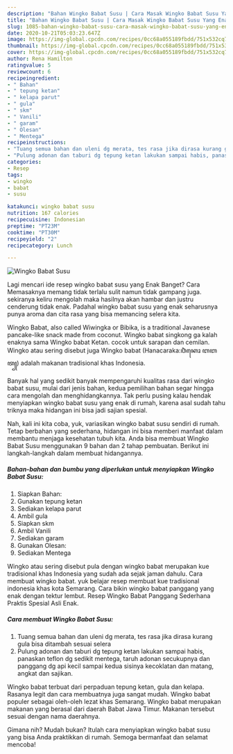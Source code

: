 ```yaml
---
description: "Bahan Wingko Babat Susu | Cara Masak Wingko Babat Susu Yang Enak Dan Lezat"
title: "Bahan Wingko Babat Susu | Cara Masak Wingko Babat Susu Yang Enak Dan Lezat"
slug: 1085-bahan-wingko-babat-susu-cara-masak-wingko-babat-susu-yang-enak-dan-lezat
date: 2020-10-21T05:03:23.647Z
image: https://img-global.cpcdn.com/recipes/0cc68a055189fbdd/751x532cq70/wingko-babat-susu-foto-resep-utama.jpg
thumbnail: https://img-global.cpcdn.com/recipes/0cc68a055189fbdd/751x532cq70/wingko-babat-susu-foto-resep-utama.jpg
cover: https://img-global.cpcdn.com/recipes/0cc68a055189fbdd/751x532cq70/wingko-babat-susu-foto-resep-utama.jpg
author: Rena Hamilton
ratingvalue: 5
reviewcount: 6
recipeingredient:
- " Bahan"
- " tepung ketan"
- " kelapa parut"
- " gula"
- " skm"
- " Vanili"
- " garam"
- " Olesan"
- " Mentega"
recipeinstructions:
- "Tuang semua bahan dan uleni dg merata, tes rasa jika dirasa kurang gula bisa ditambah sesuai selera"
- "Pulung adonan dan taburi dg tepung ketan lakukan sampai habis, panaskan teflon dg sedikit mentega, taruh adonan secukupnya dan panggang dg api kecil sampai kedua sisinya kecoklatan dan matang, angkat dan sajikan."
categories:
- Resep
tags:
- wingko
- babat
- susu

katakunci: wingko babat susu 
nutrition: 167 calories
recipecuisine: Indonesian
preptime: "PT23M"
cooktime: "PT30M"
recipeyield: "2"
recipecategory: Lunch

---
```



![Wingko Babat Susu](https://img-global.cpcdn.com/recipes/0cc68a055189fbdd/751x532cq70/wingko-babat-susu-foto-resep-utama.jpg)

Lagi mencari ide resep wingko babat susu yang Enak Banget? Cara Memasaknya memang tidak terlalu sulit namun tidak gampang juga. sekiranya keliru mengolah maka hasilnya akan hambar dan justru cenderung tidak enak. Padahal wingko babat susu yang enak seharusnya punya aroma dan cita rasa yang bisa memancing selera kita.

Wingko Babat, also called Wiwingka or Bibika, is a traditional Javanese pancake-like snack made from coconut. Wingko babat singkong ga kalah enaknya sama Wingko babat Ketan. cocok untuk sarapan dan cemilan. Wingko atau sering disebut juga Wingko babat (Hanacaraka:ꦮꦶꦁꦏꦺꦴ ꦧꦧꦠ꧀) adalah makanan tradisional khas Indonesia.

Banyak hal yang sedikit banyak mempengaruhi kualitas rasa dari wingko babat susu, mulai dari jenis bahan, kedua pemilihan bahan segar hingga cara mengolah dan menghidangkannya. Tak perlu pusing kalau hendak menyiapkan wingko babat susu yang enak di rumah, karena asal sudah tahu triknya maka hidangan ini bisa jadi sajian spesial.


Nah, kali ini kita coba, yuk, variasikan wingko babat susu sendiri di rumah. Tetap berbahan yang sederhana, hidangan ini bisa memberi manfaat dalam membantu menjaga kesehatan tubuh kita. Anda bisa membuat Wingko Babat Susu menggunakan 9 bahan dan 2 tahap pembuatan. Berikut ini langkah-langkah dalam membuat hidangannya.

<!--inarticleads1-->

##### Bahan-bahan dan bumbu yang diperlukan untuk menyiapkan Wingko Babat Susu:

1. Siapkan  Bahan:
1. Gunakan  tepung ketan
1. Sediakan  kelapa parut
1. Ambil  gula
1. Siapkan  skm
1. Ambil  Vanili
1. Sediakan  garam
1. Gunakan  Olesan:
1. Sediakan  Mentega


Wingko atau sering disebut pula dengan wingko babat merupakan kue tradisional khas Indonesia yang sudah ada sejak jaman dahulu. Cara membuat wingko babat. yuk belajar resep membuat kue tradisional indonesia khas kota Semarang. Cara bikin wingko babat panggang yang enak dengan tektur lembut. Resep Wingko Babat Panggang Sederhana Praktis Spesial Asli Enak. 

<!--inarticleads2-->

##### Cara membuat Wingko Babat Susu:

1. Tuang semua bahan dan uleni dg merata, tes rasa jika dirasa kurang gula bisa ditambah sesuai selera
1. Pulung adonan dan taburi dg tepung ketan lakukan sampai habis, panaskan teflon dg sedikit mentega, taruh adonan secukupnya dan panggang dg api kecil sampai kedua sisinya kecoklatan dan matang, angkat dan sajikan.


Wingko babat terbuat dari perpaduan tepung ketan, gula dan kelapa. Rasanya legit dan cara membuatnya juga sangat mudah. Wingko babat populer sebagai oleh-oleh lezat khas Semarang. Wingko babat merupakan makanan yang berasal dari daerah Babat Jawa Timur. Makanan tersebut sesuai dengan nama daerahnya. 

Gimana nih? Mudah bukan? Itulah cara menyiapkan wingko babat susu yang bisa Anda praktikkan di rumah. Semoga bermanfaat dan selamat mencoba!
